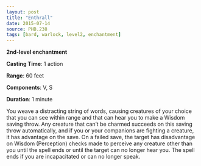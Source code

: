 ```yaml
---
layout: post
title: "Enthrall"
date: 2015-07-14
source: PHB.238
tags: [bard, warlock, level2, enchantment]
---
```


**2nd-level enchantment**

**Casting Time**: 1 action

**Range**: 60 feet

**Components**: V, S

**Duration**: 1 minute

You weave a distracting string of words, causing creatures of your choice that you can see within range and that can hear you to make a Wisdom saving throw. Any creature that can’t be charmed succeeds on this saving throw automatically, and if you or your companions are fighting a creature, it has advantage on the save. On a failed save, the target has disadvantage on Wisdom (Perception) checks made to perceive any creature other than you until the spell ends or until the target can no longer hear you. The spell ends if you are incapacitated or can no longer speak.